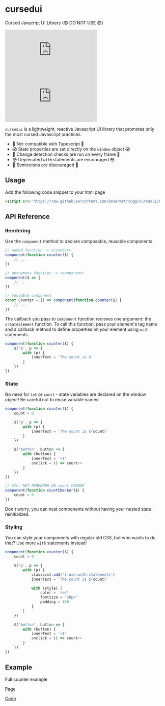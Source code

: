 # cursedui

Cursed Javacript UI Library (😨 DO NOT USE 😨)

![bundle size](https://img.badgesize.io/benarmstrongg/cursedui/main/dist/cursedui.min.js)
![gzipped bundle size](https://img.badgesize.io/benarmstrongg/cursedui/main/dist/cursedui.min.js?compression=gzip)

`cursedui` is a lightweight, reactive Javascript UI library that promotes only the most cursed Javascript practices:
- 👿 Not compatible with Typescript 👿
- 😱 State properties are set directly on the `window` object 😱
- 👻 Change detection checks are run on every frame 👻
- 😳 Deprecated `with` statements are encouraged 😳
- 🎃 Semicolons are discouraged 🎃

## Usage
Add the following code snippet to your html page
```html
<script src="https://raw.githubusercontent.com/benarmstrongg/cursedui/main/dist/cursedui.min.js" defer>
```

## API Reference

### Rendering

Use the `component` method to declare composable, reusable components.
```javascript
// named function -> <counter>
component(function counter($) {
    // ...
})

// anonymous function -> <component>
component($ => {
    // ...
})

// reusable component
const Counter = () => component(function counter($) {
    // ...
})
```

The callback you pass to `component` function recieves one argument: the `createElement` function. To call this function, pass your element's tag name and a callback method to define properties on your element using `with` statements.

```javascript
component(function counter($) {
    $('p', p => {
        with (p) {
            innerText = 'The count is 0'
        }
    })
})
```

### State

No need for `let` or `const` - state variables are declared on the window object! Be careful not to reuse variable names! 

```javascript
component(function counter($) {
    count = 0

    $('p', p => {
        with (p) {
            innerText = `The count is ${count}`
        }
    })

    $('button', button => {
        with (button) {
            innerText = '+1'
            onclick = () => count++
        }
    })
})

// WILL NOT RERENDER ON count CHANGE
component(function countChecker($) {
    count = 0
})
```

Don't worry, you can nest components without having your nested state reinitialized.

### Styling

You can style your components with regular old CSS, but who wants to do that? Use more `with` statements instead!

```javascript
component(function counter($) {
    count = 0

    $('p', p => {
        with (p) {
            classList.add('i-use-with-statements')
            innerText = `The count is ${count}`

            with (style) {
                color = 'red'
                fontSize = '20px'
                padding = 100
            }
        }
    })

    $('button', button => {
        with (button) {
            innerText = '+1'
            onclick = () => count++
        }
    })
})
```

## Example

Full counter example

[Page](https://benarmstrongg.github.io/cursedui/)

[Code](https://github.com/benarmstrongg/cursedui/blob/main/index.html)